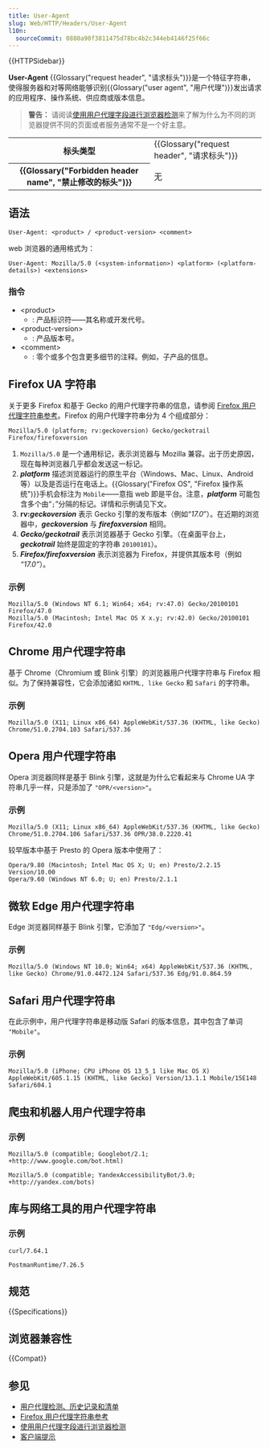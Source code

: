 ```yaml
---
title: User-Agent
slug: Web/HTTP/Headers/User-Agent
l10n:
  sourceCommit: 0880a90f3811475d78bc4b2c344eb4146f25f66c
---
```


{{HTTPSidebar}}

**User-Agent** {{Glossary("request header", "请求标头")}}是一个特征字符串，使得服务器和对等网络能够识别{{Glossary("user agent", "用户代理")}}发出请求的应用程序、操作系统、供应商或版本信息。

> **警告：** 请阅读[使用用户代理字段进行浏览器检测](/zh-CN/docs/Web/HTTP/Browser_detection_using_the_user_agent)来了解为什么为不同的浏览器提供不同的页面或者服务通常不是一个好主意。

<table class="properties">
  <tbody>
    <tr>
      <th scope="row">标头类型</th>
      <td>{{Glossary("request header", "请求标头")}}</td>
    </tr>
    <tr>
      <th scope="row">{{Glossary("Forbidden header name", "禁止修改的标头")}}</th>
      <td>无</td>
    </tr>
  </tbody>
</table>

## 语法

```http
User-Agent: <product> / <product-version> <comment>
```

web 浏览器的通用格式为：

```http
User-Agent: Mozilla/5.0 (<system-information>) <platform> (<platform-details>) <extensions>
```

### 指令

- \<product>
  - : 产品标识符——其名称或开发代号。
- \<product-version>
  - : 产品版本号。
- \<comment>
  - : 零个或多个包含更多细节的注释。例如，子产品的信息。

## Firefox UA 字符串

关于更多 Firefox 和基于 Gecko 的用户代理字符串的信息，请参阅 [Firefox 用户代理字符串参考](/zh-CN/docs/Web/HTTP/Headers/User-Agent/Firefox)。Firefox 的用户代理字符串分为 4 个组成部分：

```plain
Mozilla/5.0 (platform; rv:geckoversion) Gecko/geckotrail Firefox/firefoxversion
```

1. `Mozilla/5.0` 是一个通用标记，表示浏览器与 Mozilla 兼容。出于历史原因，现在每种浏览器几乎都会发送这一标记。
2. **_platform_** 描述浏览器运行的原生平台（Windows、Mac、Linux、Android 等）以及是否运行在电话上。{{Glossary("Firefox OS", "Firefox 操作系统")}}手机会标注为 `Mobile`——意指 web 即是平台。注意，**_platform_** 可能包含多个由“`;`”分隔的标记。详情和示例请见下文。
3. **rv:_geckoversion_** 表示 Gecko 引擎的发布版本（例如“_17.0_”）。在近期的浏览器中，**_geckoversion_** 与 **_firefoxversion_** 相同。
4. **_Gecko/geckotrail_** 表示浏览器基于 Gecko 引擎。（在桌面平台上，**_geckotrail_** 始终是固定的字符串 `20100101`）。
5. **_Firefox/firefoxversion_** 表示浏览器为 Firefox，并提供其版本号（例如 _“17.0”_）。

### 示例

```plain
Mozilla/5.0 (Windows NT 6.1; Win64; x64; rv:47.0) Gecko/20100101 Firefox/47.0
Mozilla/5.0 (Macintosh; Intel Mac OS X x.y; rv:42.0) Gecko/20100101 Firefox/42.0
```

## Chrome 用户代理字符串

基于 Chrome（Chromium 或 Blink 引擎）的浏览器用户代理字符串与 Firefox 相似。为了保持兼容性，它会添加诸如 `KHTML, like Gecko` 和 `Safari` 的字符串。

### 示例

```plain
Mozilla/5.0 (X11; Linux x86_64) AppleWebKit/537.36 (KHTML, like Gecko) Chrome/51.0.2704.103 Safari/537.36
```

## Opera 用户代理字符串

Opera 浏览器同样是基于 Blink 引擎，这就是为什么它看起来与 Chrome UA 字符串几乎一样，只是添加了 `"OPR/<version>"`。

### 示例

```plain
Mozilla/5.0 (X11; Linux x86_64) AppleWebKit/537.36 (KHTML, like Gecko) Chrome/51.0.2704.106 Safari/537.36 OPR/38.0.2220.41
```

较早版本中基于 Presto 的 Opera 版本中使用了：

```plain
Opera/9.80 (Macintosh; Intel Mac OS X; U; en) Presto/2.2.15 Version/10.00
Opera/9.60 (Windows NT 6.0; U; en) Presto/2.1.1
```

## 微软 Edge 用户代理字符串

Edge 浏览器同样基于 Blink 引擎，它添加了 `"Edg/<version>"`。

### 示例

```plain
Mozilla/5.0 (Windows NT 10.0; Win64; x64) AppleWebKit/537.36 (KHTML, like Gecko) Chrome/91.0.4472.124 Safari/537.36 Edg/91.0.864.59
```

## Safari 用户代理字符串

在此示例中，用户代理字符串是移动版 Safari 的版本信息，其中包含了单词 `"Mobile"`。

### 示例

```plain
Mozilla/5.0 (iPhone; CPU iPhone OS 13_5_1 like Mac OS X) AppleWebKit/605.1.15 (KHTML, like Gecko) Version/13.1.1 Mobile/15E148 Safari/604.1
```

## 爬虫和机器人用户代理字符串

### 示例

```plain
Mozilla/5.0 (compatible; Googlebot/2.1; +http://www.google.com/bot.html)
```

```plain
Mozilla/5.0 (compatible; YandexAccessibilityBot/3.0; +http://yandex.com/bots)
```

## 库与网络工具的用户代理字符串

### 示例

```plain
curl/7.64.1
```

```plain
PostmanRuntime/7.26.5
```

## 规范

{{Specifications}}

## 浏览器兼容性

{{Compat}}

## 参见

- [用户代理检测、历史记录和清单](https://hacks.mozilla.org/2013/09/user-agent-detection-history-and-checklist/)
- [Firefox 用户代理字符串参考](/zh-CN/docs/Web/HTTP/Headers/User-Agent/Firefox)
- [使用用户代理字段进行浏览器检测](/zh-CN/docs/Web/HTTP/Browser_detection_using_the_user_agent)
- [客户端提示](/zh-CN/docs/Web/HTTP/Client_hints)
